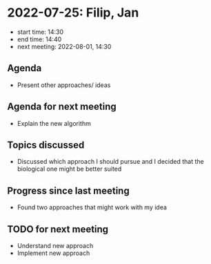 # 2022-07-25: Filip, Jan

* start time: 14:30
* end time: 14:40
* next meeting: 2022-08-01, 14:30

## Agenda

* Present other approaches/ ideas

## Agenda for next meeting

* Explain the new algorithm

## Topics discussed

* Discussed which approach I should pursue and I decided that the biological one might be better suited

## Progress since last meeting

* Found two approaches that might work with my idea

## TODO for next meeting

* Understand new approach
* Implement new approach